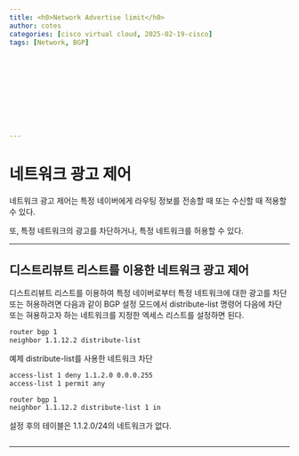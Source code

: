 ```yaml
---
title: <h0>Network Advertise limit</h0>
author: cotes   
categories: [cisco virtual cloud, 2025-02-19-cisco]
tags: [Network, BGP]











---
```


# 네트워크 광고 제어

네트워크 광고 제어는 특정 네이버에게 라우팅 정보를 전송할 때 또는 수신할 때 적용할 수 있다.

또, 특정 네트워크의 광고를 차단하거나, 특정 네트워크를 허용할 수 있다.



------

## 디스트리뷰트 리스트를 이용한 네트워크 광고 제어

디스트리뷰트 리스트를 이용하여 특정 네이버로부터 특정 네트워크에 대한 광고를 차단 또는 허용하려면 다음과 같이 BGP 설정 모드에서 distribute-list 명령어 다음에 차단 또는 혀용하고자 하는 네트워크를 지정한 엑세스 리스트를 설정하면 된다.

```bash
router bgp 1
neighbor 1.1.12.2 distribute-list 
```



예제 distribute-list를 사용한 네트워크 차단

```bash
access-list 1 deny 1.1.2.0 0.0.0.255
access-list 1 permit any

router bgp 1
neighbor 1.1.12.2 distribute-list 1 in
```

설정 후의 테이블은 1.1.2.0/24의 네트워크가 없다.

```

```

------

